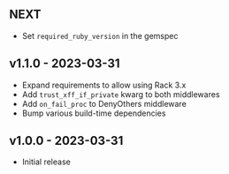NEXT
----
- Set `required_ruby_version` in the gemspec

v1.1.0 - 2023-03-31
-------------------
- Expand requirements to allow using Rack 3.x
- Add `trust_xff_if_private` kwarg to both middlewares
- Add `on_fail_proc` to DenyOthers middleware
- Bump various build-time dependencies

v1.0.0 - 2023-03-31
-------------------
- Initial release
